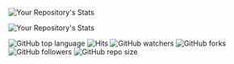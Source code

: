  ![Your Repository's Stats](https://github-readme-stats.vercel.app/api?username=christophe-freijanes&show_icons=true)

 ![Your Repository's Stats](https://github-readme-stats.vercel.app/api/top-langs/?username=christophe-freijanes&theme=radical)
 
 ![GitHub top language](https://img.shields.io/github/languages/top/christophe-freijanes/christophe-freijanes?style=flat-square) ![Hits](https://hitcounter.pythonanywhere.com/count/tag.svg?url=https://github.com/christophe-freijanes/formation) ![GitHub watchers](https://img.shields.io/github/watchers/christophe-freijanes/christophe-freijanes?style=flat-square) ![GitHub forks](https://img.shields.io/github/forks/christophe-freijanes/christophe-freijanes?style=flat-square) ![GitHub followers](https://img.shields.io/github/followers/christophe-freijanes?style=flat-square) ![GitHub repo size](https://img.shields.io/github/repo-size/christophe-freijanes/christophe-freijanes?style=flat-square)
